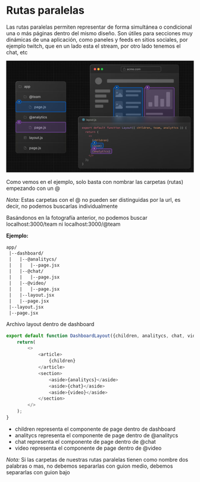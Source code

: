 # **Rutas paralelas**

Las rutas paralelas permiten representar de forma simultánea o condicional una o más páginas dentro del mismo diseño. Son útiles para secciones muy dinámicas de una aplicación, como paneles y feeds en sitios sociales, por ejemplo twitch, que en un lado esta el stream, por otro lado tenemos el chat, etc

![Rutas paralelas](imagenes/rutas12-paralelas.png)

Como vemos en el ejemplo, solo basta con nombrar las carpetas (rutas) empezando con un @

*Nota:* Estas carpetas con el @ no pueden ser distinguidas por la url, es decir, no podemos buscarlas individualmente

Basándonos en la fotografía anterior, no podemos buscar localhost:3000/team ni localhost:3000/@team

**Ejemplo:**

```
app/
 |--dashboard/
 |   |--@analitycs/
 |   |   |--page.jsx
 |   |--@chat/
 |   |   |--page.jsx
 |   |--@video/
 |   |   |--page.jsx
 |   |--layout.jsx
 |   |--page.jsx
 |--layout.jsx
 |--page.jsx
```

Archivo layout dentro de dashboard
```js
export default function DashboardLayout({children, analitycs, chat, video}){
    return(
        <>
            <article>
                {children}
            </article>
            <section>
                <aside>{analitycs}</aside>
                <aside>{chat}</aside>
                <aside>{video}</aside>    
            </section>
        </>
    );
}
```

* children representa el componente de page dentro de dashboard
* analitycs representa el componente de page dentro de @analitycs
* chat representa el componente de page dentro de @chat
* video representa el componente de page dentro de @video

*Nota:* Si las carpetas de nuestras rutas paralelas tienen como nombre dos palabras o mas, no debemos separarlas con guion medio, debemos separarlas con guion bajo